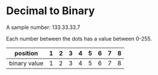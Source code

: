# Decimal to Binary

A sample number: 133.33.33.7     

Each number between the dots has a value between 0-255.

| position | 1  |  2 |  3 |  4 |  5 |  6 |  7 |  8 |  
| ------   | -- | -- | -- | -- | -- | -- | -- | -- |    
| binary value | 1  |  2 |  3 |  4 |  5 |  6 |  7 |  8 | 